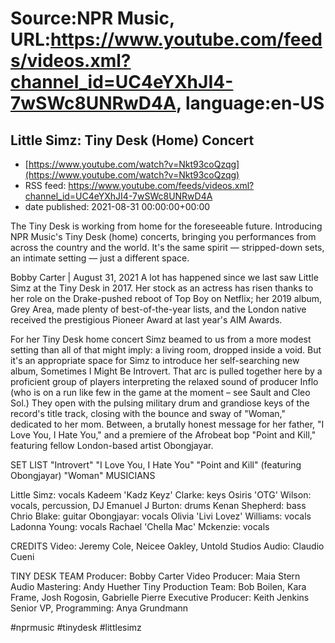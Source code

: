 # Source:NPR Music, URL:https://www.youtube.com/feeds/videos.xml?channel_id=UC4eYXhJI4-7wSWc8UNRwD4A, language:en-US

## Little Simz: Tiny Desk (Home) Concert
 - [https://www.youtube.com/watch?v=Nkt93coQzqg](https://www.youtube.com/watch?v=Nkt93coQzqg)
 - RSS feed: https://www.youtube.com/feeds/videos.xml?channel_id=UC4eYXhJI4-7wSWc8UNRwD4A
 - date published: 2021-08-31 00:00:00+00:00

The Tiny Desk is working from home for the foreseeable future. Introducing NPR Music's Tiny Desk (home) concerts, bringing you performances from across the country and the world. It's the same spirit — stripped-down sets, an intimate setting — just a different space.

Bobby Carter | August 31, 2021
A lot has happened since we last saw Little Simz at the Tiny Desk in 2017. Her stock as an actress has risen thanks to her role on the Drake-pushed reboot of Top Boy on Netflix; her 2019 album, Grey Area, made plenty of best-of-the-year lists, and the London native received the prestigious Pioneer Award at last year's AIM Awards.

For her Tiny Desk home concert Simz beamed to us from a more modest setting than all of that might imply: a living room, dropped inside a void. But it's an appropriate space for Simz to introduce her self-searching new album, Sometimes I Might Be Introvert. That arc is pulled together here by a proficient group of players interpreting the relaxed sound of producer Inflo (who is on a run like few in the game at the moment – see Sault and Cleo Sol.) They open with the pulsing military drum and grandiose keys of the record's title track, closing with the bounce and sway of "Woman," dedicated to her mom. Between, a brutally honest message for her father, "I Love You, I Hate You," and a premiere of the Afrobeat bop "Point and Kill," featuring fellow London-based artist Obongjayar.

SET LIST
"Introvert"
"I Love You, I Hate You"
"Point and Kill" (featuring Obongjayar)
"Woman"
MUSICIANS

Little Simz: vocals
Kadeem 'Kadz Keyz' Clarke: keys
Osiris 'OTG' Wilson: vocals, percussion, DJ
Emanuel J Burton: drums
Kenan Shepherd: bass
Chrio Blake: guitar
Obongjayar: vocals
Olivia 'Livi Lovez' Williams: vocals
Ladonna Young: vocals
Rachael 'Chella Mac' Mckenzie: vocals

CREDITS
Video: Jeremy Cole, Neicee Oakley, Untold Studios
Audio: Claudio Cueni

TINY DESK TEAM
Producer: Bobby Carter
Video Producer: Maia Stern
Audio Mastering: Andy Huether
Tiny Production Team: Bob Boilen, Kara Frame, Josh Rogosin, Gabrielle Pierre
Executive Producer: Keith Jenkins
Senior VP, Programming: Anya Grundmann

#nprmusic #tinydesk #littlesimz

